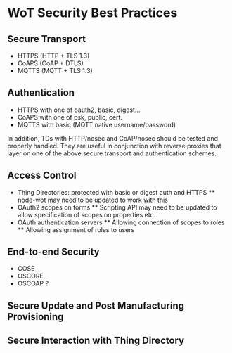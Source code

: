 # WoT Security Best Practices

## Secure Transport

* HTTPS (HTTP + TLS 1.3) 
* CoAPS (CoAP + DTLS) 
* MQTTS (MQTT + TLS 1.3) 

## Authentication

* HTTPS with one of oauth2, basic, digest...
* CoAPS with one of psk, public, cert.
* MQTTS with basic (MQTT native username/password)

In addition, TDs with HTTP/nosec and CoAP/nosec should be tested and properly handled.
They are useful in conjunction with reverse proxies that layer on one of the above secure
transport and authentication schemes.

## Access Control

* Thing Directories: protected with basic or digest auth and HTTPS
** node-wot may need to be updated to work with this
* OAuth2 scopes on forms
** Scripting API may need to be updated to allow specification of scopes on properties etc.
* OAuth authentication servers
** Allowing connection of scopes to roles
** Allowing assignment of roles to users

## End-to-end Security

* COSE 
* OSCORE
* OSCOAP ?

## Secure Update and Post Manufacturing Provisioning

## Secure Interaction with Thing Directory


